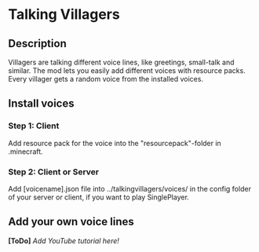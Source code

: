 # Talking Villagers
## Description
Villagers are talking different voice lines, like greetings, small-talk and similar.
The mod lets you easily add different voices with resource packs. Every villager gets a random voice from the installed voices.

## Install voices
### Step 1: Client
Add resource pack for the voice into the "resourcepack"-folder in .minecraft.
### Step 2: Client or Server
Add [voicename].json file into ../talkingvillagers/voices/ in the config folder of your server or client, if you want to play SinglePlayer.
## Add your own voice lines
**[ToDo]** *Add YouTube tutorial here!*

